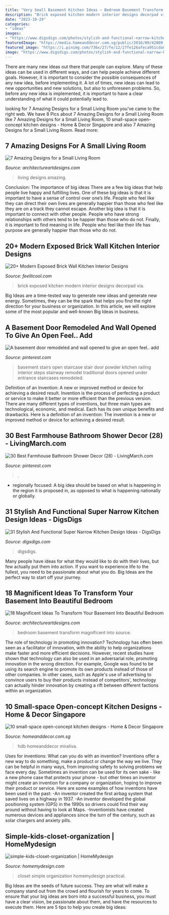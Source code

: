 ```yaml
---
title: "Very Small Basement Kitchen Ideas ~ Bedroom Basement Transform Magnificent Into Source"
description: "Brick exposed kitchen modern interior designs decorpad via"
date: "2023-10-29"
categories:
- "ideas"
images:
- "https://www.digsdigs.com/photos/stylish-and-functional-narrow-kitchen-design-ideas-3-554x860.jpg"
featuredImage: "https://media.homeanddecor.com.sg/public/2016/09/42809-compact-style-three-room-hdb-flat_0_1.jpg"
featured_image: "https://i.pinimg.com/736x/27/fe/12/27fe126afeca951cda8ab6af712b5f47.jpg"
image: "https://www.digsdigs.com/photos/stylish-and-functional-narrow-kitchen-design-ideas-3-554x860.jpg"
---
```



There are many new ideas out there that people can explore. Many of these ideas can be used in different ways, and can help people achieve different goals. However, it is important to consider the possible consequences of any new idea, before implementing it. A lot of times, new ideas can lead to new opportunities and new solutions, but also to unforeseen problems. So, before any new idea is implemented, it is important to have a clear understanding of what it could potentially lead to.

	

		
looking for 7 Amazing Designs for a Small Living Room you've came to the right web. We have 8 Pics about 7 Amazing Designs for a Small Living Room like 7 Amazing Designs for a Small Living Room, 10 small-space open-concept kitchen designs - Home &amp; Decor Singapore and also 7 Amazing Designs for a Small Living Room. Read more:
		
    
## 7 Amazing Designs For A Small Living Room

<img loading=lazy src="http://www.architectureartdesigns.com/wp-content/uploads/2019/07/small-room-2.jpg" onerror="this.onerror=null;this.src='https://tse2.mm.bing.net/th?id=OIP.jflyDUrZPikWIpqwOVMiAgHaL-&amp;pid=15.1';" alt="7 Amazing Designs for a Small Living Room">

_Source: architectureartdesigns.com_

>living designs amazing. 

	

Conclusion: The importance of big ideas
There are a few big ideas that help people live happy and fulfilling lives. One of these big ideas is that it is important to have a sense of control over one’s life. People who feel like they can direct their own lives are generally happier than those who feel like they are on a track they cannot escape. Another big idea is that it is important to connect with other people. People who have strong relationships with others tend to be happier than those who do not. Finally, it is important to find meaning in life. People who feel like their life has purpose are generally happier than those who do not.

    
## 20+ Modern Exposed Brick Wall Kitchen Interior Designs

<img loading=lazy src="http://feelitcool.com/wp-content/uploads/2016/10/cool-exposed-brick-wall-kitchen15.jpg" onerror="this.onerror=null;this.src='https://tse3.mm.bing.net/th?id=OIP.BgrWiLzD2m7I7btP9mcdYwHaLh&amp;pid=15.1';" alt="20+ Modern Exposed Brick Wall Kitchen Interior Designs">

_Source: feelitcool.com_

>brick exposed kitchen modern interior designs decorpad via. 

	

Big Ideas are a time-tested way to generate new ideas and generate new energy. Sometimes, they can be the spark that helps you find the right direction for your business or organization. In this article, we will explore some of the most popular and well-known Big Ideas in business.

    
## A Basement Door Remodeled And Wall Opened To Give An Open Feel.. Add

<img loading=lazy src="https://s-media-cache-ak0.pinimg.com/736x/9c/c4/59/9cc459ff85f707e7e1aa6ddb34eb906f--open-basement-stairs-bathroom-under-stairs.jpg" onerror="this.onerror=null;this.src='https://tse2.mm.bing.net/th?id=OIP.bc9aLZjLwXNyvUEm_s4WBAAAAA&amp;pid=15.1';" alt="A basement door remodeled and wall opened to give an open feel.. add">

_Source: pinterest.com_

>basement stairs open staircase stair door powder kitchen railing interior steps stairway remodel traditional doors opened under entrance staircases remodeled. 

	

Definition of an Invention: A new or improved method or device for achieving a desired result.
Invention is the process of perfecting a product or service to make it better or more efficient than the previous version. There are many different types of inventions, but three main types are technological, economic, and medical. Each has its own unique benefits and drawbacks. Here is a definition of an invention: 
The invention is a new or improved method or device for achieving a desired result.

    
## 30 Best Farmhouse Bathroom Shower Decor (28) - LivingMarch.com

<img loading=lazy src="https://i.pinimg.com/736x/27/fe/12/27fe126afeca951cda8ab6af712b5f47.jpg" onerror="this.onerror=null;this.src='https://tse2.mm.bing.net/th?id=OIP.5W1RTR_ixTZUOaCZ53jY4QHaJ3&amp;pid=15.1';" alt="30 Best Farmhouse Bathroom Shower Decor (28) - LivingMarch.com">

_Source: pinterest.com_

>. 

	

- regionally focused: A big idea should be based on what is happening in the region it is proposed in, as opposed to what is happening nationally or globally.

    
## 31 Stylish And Functional Super Narrow Kitchen Design Ideas - DigsDigs

<img loading=lazy src="https://www.digsdigs.com/photos/stylish-and-functional-narrow-kitchen-design-ideas-3-554x860.jpg" onerror="this.onerror=null;this.src='https://tse4.mm.bing.net/th?id=OIP.M05utjgZ46rXi9ry05EfJAHaLf&amp;pid=15.1';" alt="31 Stylish And Functional Super Narrow Kitchen Design Ideas - DigsDigs">

_Source: digsdigs.com_

>digsdigs. 

	

Many people have ideas for what they would like to do with their lives, but few actually put them into action. If you want to experience life to the fullest, you need to be passionate about what you do. Big Ideas are the perfect way to start off your journey.

    
## 18 Magnificent Ideas To Transform Your Basement Into Beautiful Bedroom

<img loading=lazy src="https://www.architectureartdesigns.com/wp-content/uploads/2016/01/13-41-630x419.jpg" onerror="this.onerror=null;this.src='https://tse2.mm.bing.net/th?id=OIP.Lm8705BQGEnVPCz9GvdE8gHaE7&amp;pid=15.1';" alt="18 Magnificent Ideas To Transform Your Basement Into Beautiful Bedroom">

_Source: architectureartdesigns.com_

>bedroom basement transform magnificent into source. 

	

The role of technology in promoting innovation?
Technology has often been seen as a facilitator of innovation, with the ability to help organizations make faster and more efficient decisions. However, recent studies have shown that technology can also be used in an adversarial role, promoting innovation in the wrong direction. For example, Google was found to be using its search engine to promote its own products instead of those of other companies. In other cases, such as Apple's use of advertising to convince users to buy their products instead of competitors', technology can actually hinder innovation by creating a rift between different factions within an organization.

    
## 10 Small-space Open-concept Kitchen Designs - Home &amp; Decor Singapore

<img loading=lazy src="https://media.homeanddecor.com.sg/public/2016/09/42809-compact-style-three-room-hdb-flat_0_1.jpg" onerror="this.onerror=null;this.src='https://tse3.mm.bing.net/th?id=OIP.sSxG5hsMFvtFoYbVPfBxyAHaLG&amp;pid=15.1';" alt="10 small-space open-concept kitchen designs - Home &amp; Decor Singapore">

_Source: homeanddecor.com.sg_

>hdb homeanddecor miraliva. 

	

Uses for inventions: What can you do with an invention?
Inventions offer a new way to do something, make a product or change the way we live. They can be helpful in many ways, from improving safety to solving problems we face every day. Sometimes an invention can be used for its own sake - like a new phone case that protects your phone - but other times an inventor might create an invention for a company or organization, hoping to improve their product or service. Here are some examples of how inventions have been used in the past: 
-An inventor created the first airbag system that saved lives on a highway in 1937.
-An inventor developed the global positioning system (GPS) in the 1990s so drivers could find their way around without having to look at Maps.
-Inventionists have created numerous devices and appliances since the turn of the century, such as solar chargers and anxiety pills.

    
## Simple-kids-closet-organization | HomeMydesign

<img loading=lazy src="https://homemydesign.com/wp-content/uploads/2014/02/simple-kids-closet-organization.jpg" onerror="this.onerror=null;this.src='https://tse4.mm.bing.net/th?id=OIP.x4rPwoKwy_M08r_OQdr3NAHaJ4&amp;pid=15.1';" alt="simple-kids-closet-organization | HomeMydesign">

_Source: homemydesign.com_

>closet simple organization homemydesign practical. 

	

Big Ideas are the seeds of future success. They are what will make a company stand out from the crowd and flourish for years to come. To ensure that your big ideas are born into a successful business, you must have a clear vision, be passionate about them, and have the resources to execute them. Here are 5 tips to help you create big ideas: 

